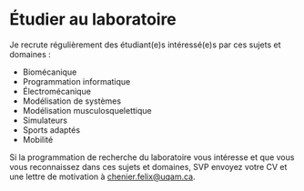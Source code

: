 # Étudier au laboratoire

Je recrute régulièrement des étudiant(e)s intéressé(e)s par ces sujets et domaines :

- Biomécanique
- Programmation informatique
- Électromécanique
- Modélisation de systèmes
- Modélisation musculosquelettique
- Simulateurs
- Sports adaptés
- Mobilité

Si la programmation de recherche du laboratoire vous intéresse et que vous vous reconnaissez dans ces sujets et domaines, SVP envoyez votre CV et une lettre de motivation à [chenier.felix@uqam.ca](mailto:chenier.felix@uqam.ca).
